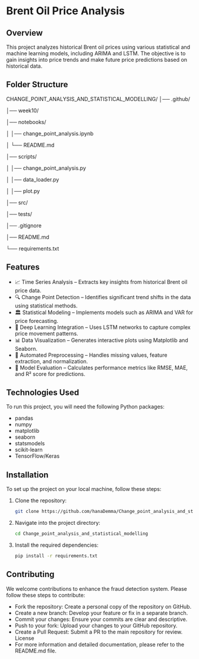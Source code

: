 # Brent Oil Price Analysis

## Overview

This project analyzes historical Brent oil prices using various statistical and machine learning models, including ARIMA and LSTM. The objective is to gain insights into price trends and make future price predictions based on historical data.

## Folder Structure 

CHANGE_POINT_ANALYSIS_AND_STATISTICAL_MODELLING/
│── .github/

│── week10/

│── notebooks/

│   │── change_point_analysis.ipynb

│   └── README.md

│── scripts/

│   │── change_point_analysis.py

│   │── data_loader.py

│   │── plot.py

│── src/

│── tests/

│── .gitignore

│── README.md

└── requirements.txt

## Features

- 📈 Time Series Analysis – Extracts key insights from historical Brent oil price data.
- 🔍 Change Point Detection – Identifies significant trend shifts in the data using statistical methods.
- 🏛 Statistical Modeling – Implements models such as ARIMA and VAR for price forecasting.
- 🤖 Deep Learning Integration – Uses LSTM networks to capture complex price movement patterns.
- 📊 Data Visualization – Generates interactive plots using Matplotlib and Seaborn.
- 🔄 Automated Preprocessing – Handles missing values, feature extraction, and normalization.
- 📡 Model Evaluation – Calculates performance metrics like RMSE, MAE, and R² score for predictions.

## Technologies Used

To run this project, you will need the following Python packages:

* pandas
* numpy
* matplotlib
* seaborn
* statsmodels
* scikit-learn
* TensorFlow/Keras



## Installation

To set up the project on your local machine, follow these steps:


1. Clone the repository:
   ```bash
   git clone https://github.com/hanaDemma/Change_point_analysis_and_statistical_modelling-
2. Navigate into the project directory:
   ```bash
   cd Change_point_analysis_and_statistical_modelling

3. Install the required dependencies:
   ```bash
   pip install -r requirements.txt


## Contributing

We welcome contributions to enhance the fraud detection system. Please follow these steps to contribute:

   - Fork the repository: Create a personal copy of the repository on GitHub.
   - Create a new branch: Develop your feature or fix in a separate branch.
   - Commit your changes: Ensure your commits are clear and descriptive.
   - Push to your fork: Upload your changes to your GitHub repository.
   - Create a Pull Request: Submit a PR to the main repository for review.
   License
   - For more information and detailed documentation, please refer to the README.md file.